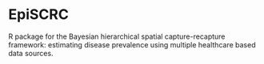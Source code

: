 # EpiSCRC
R package for the Bayesian hierarchical spatial capture-recapture framework: estimating disease prevalence using multiple healthcare based data sources.
